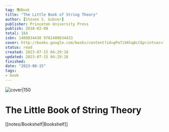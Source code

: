 ```yaml
---
tag: 📚Book
title: "The Little Book of String Theory"
author: [Steven S. Gubser]
publisher: Princeton University Press
publish: 2010-02-08
total: 184
isbn: 1400834430 9781400834433
cover: http://books.google.com/books/content?id=pPo7ibKhqAcC&printsec=frontcover&img=1&zoom=1&edge=curl&source=gbs_api
status: read
created: 2023-07-15 04:29:18
updated: 2023-07-15 04:29:18
finished: 
date: "2023-08-15"
tags:
- book
---
```


![cover|150](http://books.google.com/books/content?id=pPo7ibKhqAcC&printsec=frontcover&img=1&zoom=1&edge=curl&source=gbs_api)

# The Little Book of String Theory
[[notes/Bookshelf|Bookshelf]]